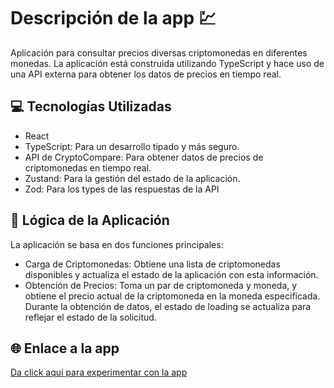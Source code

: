 # Descripción de la app 💹
Aplicación para consultar precios diversas criptomonedas en diferentes monedas. La aplicación está construida utilizando TypeScript y hace uso de una API externa para obtener los datos de precios en tiempo real.

## 💻 Tecnologías Utilizadas
- React 
- TypeScript: Para un desarrollo tipado y más seguro.
- API de CryptoCompare: Para obtener datos de precios de criptomonedas en tiempo real.
- Zustand: Para la gestión del estado de la aplicación.
- Zod: Para los types de las respuestas de la API
  
## 🧠 Lógica de la Aplicación
La aplicación se basa en dos funciones principales:
- Carga de Criptomonedas: Obtiene una lista de criptomonedas disponibles y actualiza el estado de la aplicación con esta información.
- Obtención de Precios: Toma un par de criptomoneda y moneda, y obtiene el precio actual de la criptomoneda en la moneda especificada. Durante la obtención de datos, el estado de loading se actualiza para reflejar el estado de la solicitud.

## 🌐 Enlace a la app
[Da click aquí para experimentar con la app](https://regal-seahorse-d3f514.netlify.app/)
